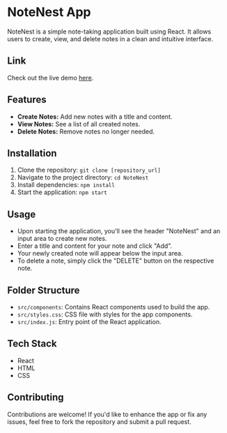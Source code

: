 # NoteNest App

NoteNest is a simple note-taking application built using React. It allows users to create, view, and delete notes in a clean and intuitive interface.

## Link
Check out the live demo [here](https://musman12529.github.io/NoteNest-React/).

## Features

- **Create Notes:** Add new notes with a title and content.
- **View Notes:** See a list of all created notes.
- **Delete Notes:** Remove notes no longer needed.

## Installation

1. Clone the repository: `git clone [repository_url]`
2. Navigate to the project directory: `cd NoteNest`
3. Install dependencies: `npm install`
4. Start the application: `npm start`

## Usage

- Upon starting the application, you'll see the header "NoteNest" and an input area to create new notes.
- Enter a title and content for your note and click "Add".
- Your newly created note will appear below the input area.
- To delete a note, simply click the "DELETE" button on the respective note.

## Folder Structure

- `src/components`: Contains React components used to build the app.
- `src/styles.css`: CSS file with styles for the app components.
- `src/index.js`: Entry point of the React application.

## Tech Stack

- React
- HTML
- CSS

## Contributing

Contributions are welcome! If you'd like to enhance the app or fix any issues, feel free to fork the repository and submit a pull request.


